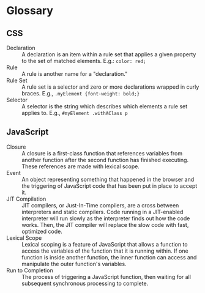 # Glossary

## CSS

<dl>
    <dt>Declaration</dt>
    <dd>A declaration is an item within a rule set that applies a given property to the set of matched elements. E.g.: <code>color: red;</code></dd>
    <dt>Rule</dt>
    <dd>A rule is another name for a "declaration."</dd>
    <dt>Rule Set</dt>
    <dd>A rule set is a selector and zero or more declarations wrapped in curly braces. E.g., <code>.myElement {font-weight: bold;}</code></dd>
    <dt>Selector</dt>
    <dd>A selector is the string which describes which elements a rule set applies to. E.g., <code>#myElement .withAClass p</code></dd>
</dl>


## JavaScript

<dl>
    <dt>Closure</dt>
    <dd>A closure is a first-class function that references variables from another function after the second function has finished executing. These references are made with lexical scope.</dd>
    <dt>Event</dt>
    <dd>An object representing something that happened in the browser and the triggering of JavaScript code that has been put in place to accept it.</dd>
    <dt>JIT Compilation</dt>
    <dd>JIT compilers, or Just-In-Time compilers, are a cross between interpreters and static compilers. Code running in a JIT-enabled interpreter will run slowly as the interpreter finds out how the code works. Then, the JIT compiler will replace the slow code with fast, optimized code.</dd>
    <dt>Lexical Scope</dt>
    <dd>Lexical scoping is a feature of JavaScript that allows a function to access the variables of the function that it is running within. If one function is inside another function, the inner function can access and manipulate the outer function's variables.</dd>
    <dt>Run to Completion</dt>
    <dd>The process of triggering a JavaScript function, then waiting for all subsequent synchronous processing to complete.</dd>
</dl>